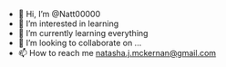 - 👋 Hi, I’m @Natt00000
- 👀 I’m interested in learning 
- 🌱 I’m currently learning everything
- 💞️ I’m looking to collaborate on ...
- 📫 How to reach me natasha.j.mckernan@gmail.com

<!---
Natt00000/Natt00000 is a ✨ special ✨ repository because its `README.md` (this file) appears on your GitHub profile.
You can click the Preview link to take a look at your changes.
--->
